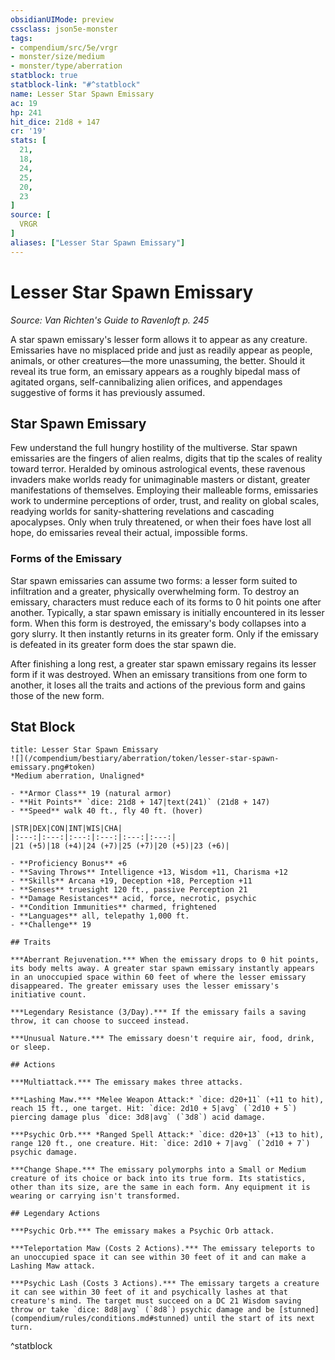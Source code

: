 ```yaml
---
obsidianUIMode: preview
cssclass: json5e-monster
tags:
- compendium/src/5e/vrgr
- monster/size/medium
- monster/type/aberration
statblock: true
statblock-link: "#^statblock"
name: Lesser Star Spawn Emissary
ac: 19
hp: 241
hit_dice: 21d8 + 147
cr: '19'
stats: [
  21,
  18,
  24,
  25,
  20,
  23
]
source: [
  VRGR
]
aliases: ["Lesser Star Spawn Emissary"]
---
```

# Lesser Star Spawn Emissary
*Source: Van Richten's Guide to Ravenloft p. 245*  

A star spawn emissary's lesser form allows it to appear as any creature. Emissaries have no misplaced pride and just as readily appear as people, animals, or other creatures—the more unassuming, the better. Should it reveal its true form, an emissary appears as a roughly bipedal mass of agitated organs, self-cannibalizing alien orifices, and appendages suggestive of forms it has previously assumed.

## Star Spawn Emissary

Few understand the full hungry hostility of the multiverse. Star spawn emissaries are the fingers of alien realms, digits that tip the scales of reality toward terror. Heralded by ominous astrological events, these ravenous invaders make worlds ready for unimaginable masters or distant, greater manifestations of themselves. Employing their malleable forms, emissaries work to undermine perceptions of order, trust, and reality on global scales, readying worlds for sanity-shattering revelations and cascading apocalypses. Only when truly threatened, or when their foes have lost all hope, do emissaries reveal their actual, impossible forms.

### Forms of the Emissary

Star spawn emissaries can assume two forms: a lesser form suited to infiltration and a greater, physically overwhelming form. To destroy an emissary, characters must reduce each of its forms to 0 hit points one after another. Typically, a star spawn emissary is initially encountered in its lesser form. When this form is destroyed, the emissary's body collapses into a gory slurry. It then instantly returns in its greater form. Only if the emissary is defeated in its greater form does the star spawn die.

After finishing a long rest, a greater star spawn emissary regains its lesser form if it was destroyed. When an emissary transitions from one form to another, it loses all the traits and actions of the previous form and gains those of the new form.

## Stat Block

```ad-statblock
title: Lesser Star Spawn Emissary
![](/compendium/bestiary/aberration/token/lesser-star-spawn-emissary.png#token)
*Medium aberration, Unaligned*

- **Armor Class** 19 (natural armor)
- **Hit Points** `dice: 21d8 + 147|text(241)` (21d8 + 147) 
- **Speed** walk 40 ft., fly 40 ft. (hover)

|STR|DEX|CON|INT|WIS|CHA|
|:---:|:---:|:---:|:---:|:---:|:---:|
|21 (+5)|18 (+4)|24 (+7)|25 (+7)|20 (+5)|23 (+6)|

- **Proficiency Bonus** +6
- **Saving Throws** Intelligence +13, Wisdom +11, Charisma +12
- **Skills** Arcana +19, Deception +18, Perception +11
- **Senses** truesight 120 ft., passive Perception 21
- **Damage Resistances** acid, force, necrotic, psychic
- **Condition Immunities** charmed, frightened
- **Languages** all, telepathy 1,000 ft.
- **Challenge** 19

## Traits

***Aberrant Rejuvenation.*** When the emissary drops to 0 hit points, its body melts away. A greater star spawn emissary instantly appears in an unoccupied space within 60 feet of where the lesser emissary disappeared. The greater emissary uses the lesser emissary's initiative count.

***Legendary Resistance (3/Day).*** If the emissary fails a saving throw, it can choose to succeed instead.

***Unusual Nature.*** The emissary doesn't require air, food, drink, or sleep.

## Actions

***Multiattack.*** The emissary makes three attacks.

***Lashing Maw.*** *Melee Weapon Attack:* `dice: d20+11` (+11 to hit), reach 15 ft., one target. Hit: `dice: 2d10 + 5|avg` (`2d10 + 5`) piercing damage plus `dice: 3d8|avg` (`3d8`) acid damage.

***Psychic Orb.*** *Ranged Spell Attack:* `dice: d20+13` (+13 to hit), range 120 ft., one creature. Hit: `dice: 2d10 + 7|avg` (`2d10 + 7`) psychic damage.

***Change Shape.*** The emissary polymorphs into a Small or Medium creature of its choice or back into its true form. Its statistics, other than its size, are the same in each form. Any equipment it is wearing or carrying isn't transformed.

## Legendary Actions

***Psychic Orb.*** The emissary makes a Psychic Orb attack.

***Teleportation Maw (Costs 2 Actions).*** The emissary teleports to an unoccupied space it can see within 30 feet of it and can make a Lashing Maw attack.

***Psychic Lash (Costs 3 Actions).*** The emissary targets a creature it can see within 30 feet of it and psychically lashes at that creature's mind. The target must succeed on a DC 21 Wisdom saving throw or take `dice: 8d8|avg` (`8d8`) psychic damage and be [stunned](compendium/rules/conditions.md#stunned) until the start of its next turn.
```
^statblock